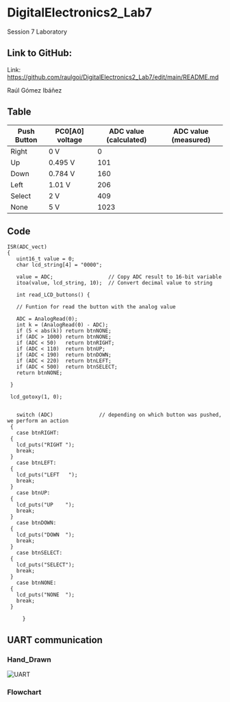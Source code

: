 # DigitalElectronics2_Lab7
Session 7 Laboratory


## Link to GitHub:

Link: https://github.com/raulgoi/DigitalElectronics2_Lab7/edit/main/README.md

Raúl Gómez Ibáñez

## Table

| Push Button | PC0[A0] voltage | ADC value (calculated) | ADC value (measured) |
| ----------- | --------------- | ---------------------- | -------------------- |
| Right | 0 V | 0 |  |
| Up | 0.495 V | 101 |  |
| Down | 0.784 V | 160 |  |
| Left | 1.01 V | 206 |  |
| Select | 2 V | 409 |  |
| None | 5 V | 1023 |  |

## Code 

    ISR(ADC_vect)
    {
       uint16_t value = 0;
       char lcd_string[4] = "0000";

       value = ADC;                  // Copy ADC result to 16-bit variable
       itoa(value, lcd_string, 10);  // Convert decimal value to string

       int read_LCD_buttons() {
       
       // Funtion for read the button with the analog value
       
       ADC = AnalogRead(0);
       int k = (AnalogRead(0) - ADC);
       if (5 < abs(k)) return btnNONE;
       if (ADC > 1000) return btnNONE;
       if (ADC < 50)   return btnRIGHT;  
       if (ADC < 110)  return btnUP; 
       if (ADC < 190)  return btnDOWN; 
       if (ADC < 220)  return btnLEFT; 
       if (ADC < 500)  return btnSELECT;   
       return btnNONE;
       
     }
     
     lcd_gotoxy(1, 0);
     
     
       switch (ADC)               // depending on which button was pushed, we perform an action
     {
       case btnRIGHT:
     {
       lcd_puts("RIGHT ");
       break;
     }
       case btnLEFT:
     {
       lcd_puts("LEFT   ");
       break;
     }
       case btnUP:
     {
       lcd_puts("UP    ");
       break;
     }
       case btnDOWN:
     {
       lcd_puts("DOWN  ");
       break;
     }
       case btnSELECT:
     {
       lcd_puts("SELECT");
       break;
     }
       case btnNONE:
     {
       lcd_puts("NONE  ");
       break;
     }
     
         }
         
         

## UART communication

### Hand_Drawn 


![UART](https://user-images.githubusercontent.com/91128806/140773129-90371a1b-0f13-4202-9671-ca52a921298d.jpeg)



### Flowchart
